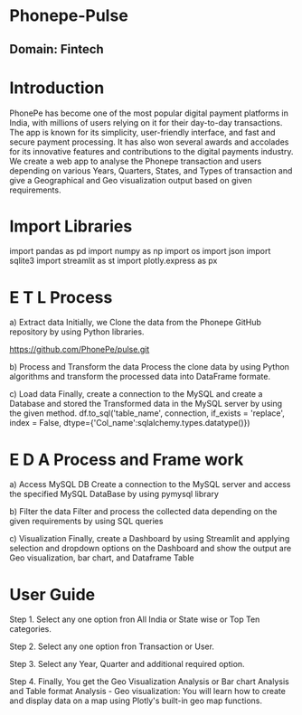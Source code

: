 # Phonepe-Pulse
## Domain: Fintech


#  Introduction

PhonePe has become one of the most popular digital payment platforms in India, with millions of users relying on it for their day-to-day transactions. The app is known for its simplicity, user-friendly interface, and fast and secure payment processing. It has also won several awards and accolades for its innovative features and contributions to the digital payments industry.
We create a web app to analyse the Phonepe transaction and users depending on various Years, Quarters, States, and Types of transaction and give a Geographical and Geo visualization output based on given requirements.

# Import Libraries
 import pandas as pd
 import numpy as np
 import os
 import json
 import sqlite3
 import streamlit as st
 import plotly.express as px

# E T L Process
a) Extract data
Initially, we Clone the data from the Phonepe GitHub repository by using Python libraries. 

https://github.com/PhonePe/pulse.git

b) Process and Transform the data
Process the clone data by using Python algorithms and transform the processed data into DataFrame formate.

c) Load data
Finally, create a connection to the MySQL  and create a Database and stored the Transformed data in the MySQL server by using the given method. df.to_sql('table_name', connection, if_exists = 'replace', index = False, dtype={'Col_name':sqlalchemy.types.datatype()})
# E D A Process and Frame work

a) Access MySQL DB
Create a connection to the MySQL server and access the specified MySQL DataBase by using pymysql library

b) Filter the data
Filter and process the collected data depending on the given requirements by using SQL queries

c) Visualization
Finally, create a Dashboard by using Streamlit and applying selection and dropdown options on the Dashboard and show the output are Geo visualization, bar chart, and Dataframe Table


# User Guide

Step 1.
Select any one option fron All India or State wise or Top Ten categories.

Step 2.
Select any one option fron Transaction or User.

Step 3.
Select any Year, Quarter and additional required option.

Step 4.
Finally, You get the Geo Visualization Analysis or Bar chart Analysis and Table format Analysis
        - Geo visualization: You will learn how to create and display data on a map using Plotly's built-in geo map functions.
